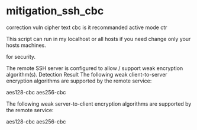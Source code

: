 # mitigation_ssh_cbc

correction vuln cipher text cbc is it recommanded active mode ctr 

This script can run in my localhost or all hosts if you need change only your hosts machines.

for security.

The remote SSH server is configured to allow / support weak encryption algorithm(s).
Detection Result
The following weak client-to-server encryption algorithms are supported by the remote service:

aes128-cbc
aes256-cbc


The following weak server-to-client encryption algorithms are supported by the remote service:

aes128-cbc
aes256-cbc


